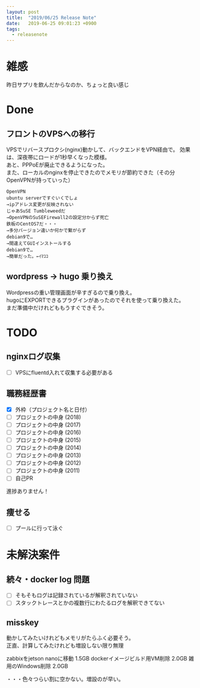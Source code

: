 ```yaml
---
layout: post
title:  "2019/06/25 Release Note"
date:   2019-06-25 09:01:23 +0900
tags:
  - releasenote
---
```

# 雑感

昨日サプリを飲んだからなのか、ちょっと良い感じ

# Done

## フロントのVPSへの移行

VPSでリバースプロクシ(nginx)動かして、バックエンドをVPN経由で。
効果は、深夜帯にロードが1秒早くなった模様。  
あと、PPPoEが廃止できるようになった。  
また、ローカルのnginxを停止できたのでメモリが節約できた（その分OpenVPNが持っていった）

```
OpenVPN
ubuntu serverですぐいくでしょ
→ipアドレス変更が反映されない
じゃあSuSE Tumbleweedだ
→OpenVPNのSuSEFirewall2の設定分からず死亡
鉄板のCentOS7だ・・・
→多分バージョン違いか何かで繋がらず
debian9で…
→間違えてGUIインストールする
debian9で…
→簡単だった。←ｲﾏｺｺ
```

## wordpress -> hugo 乗り換え

Wordpressの重い管理画面が辛すぎるので乗り換え。  
hugoにEXPORTできるプラグインがあったのでそれを使って乗り換えた。  
まだ準備中だけれどももうすぐできそう。

# TODO 

## nginxログ収集

- [ ] VPSにfluentd入れて収集する必要がある

## 職務経歴書

- [x] 外枠（プロジェクト名と日付）
- [ ] プロジェクトの中身 (2018)
- [ ] プロジェクトの中身 (2017)
- [ ] プロジェクトの中身 (2016)
- [ ] プロジェクトの中身 (2015)
- [ ] プロジェクトの中身 (2014)
- [ ] プロジェクトの中身 (2013)
- [ ] プロジェクトの中身 (2012)
- [ ] プロジェクトの中身 (2011)
- [ ] 自己PR

進捗ありません！

## 痩せる

- [ ] プールに行って泳ぐ

# 未解決案件

## 続々・docker log 問題

- [ ] そもそもログは記録されているが解釈されていない
- [ ] スタックトレースとかの複数行にわたるログを解釈できてない

## misskey

動かしてみたいけれどもメモリがたらふく必要そう。  
正直、計算してみたけれども増設しない限り無理

zabbixをjetson nanoに移動    1.5GB
dockerイメージビルド用VM削除   2.0GB
雑用のWindows削除            2.0GB

・・・色々つらい割に空かない。増設のが早い。

